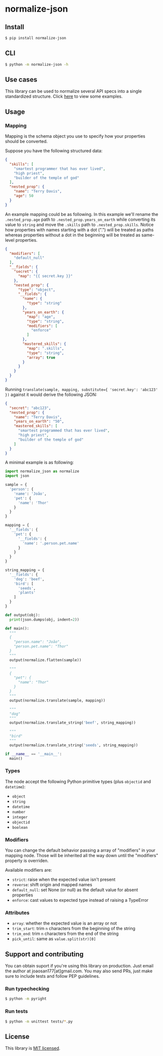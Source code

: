 # normalize-json

## Install

```sh
$ pip install normalize-json
```

## CLI

```sh
$ python -m normalize-json -h
```

## Use cases

This library can be used to normalize several API specs into a single standardized structure.
Click [here](https://github.com/capsulbrasil/normalize-json/tree/master/examples) to view some examples.

## Usage

### Mapping

Mapping is the schema object you use to specify how your properties should be converted.

Suppose you have the following structured data:

```json
{
  "skills": [
    "smartest programmer that has ever lived",
    "high priest",
    "builder of the temple of god"
  ],
  "nested_prop": {
    "name": "Terry Davis",
    "age": 50
  }
}
```

An example mapping could be as following. In this example we'll rename the `.nested_prop.age` path to `.nested_prop.years_on_earth` while converting its value to `string` and move the `.skills` path to `.nested_prop.skills`. Notice how properties with names starting with a dot (".") will be treated as paths whereas properties without a dot in the beginning will be treated as same-level properties.

```json
{
  "modifiers": [
    "default_null"
  ],
  "__fields": {
    "secret": {
      "map": "{{ secret.key }}"
    },
    "nested_prop": {
      "type": "object",
      "__fields": {
        "name": {
          "type": "string"
        },
        "years_on_earth": {
          "map": "age",
          "type": "string",
          "modifiers": [
            "enforce"
          ]
        },
        "mastered_skills": {
          "map": ".skills",
          "type": "string",
          "array": true
        }
      }
    }
  }
}
```

Running `translate(sample, mapping, substitute={ 'secret.key': 'abc123' })` against it would derive the following JSON:

```json
{
  "secret": "abc123",
  "nested_prop": {
    "name": "Terry Davis",
    "years_on_earth": "50",
    "mastered_skills": [
      "smartest programmed that has ever lived",
      "high priest",
      "builder of the temple of god"
    ]
  }
}
```

A minimal example is as following:

```python
import normalize_json as normalize
import json

sample = {
  'person': {
    'name': 'João',
    'pet': {
      'name': 'Thor'
    }
  }
}

mapping = {
  '__fields': {
    'pet': {
      '__fields': {
        'name': '.person.pet.name'
      }
    }
  }
}

string_mapping = {
  '__fields': {
    'dog': 'beef',
    'bird': [
      'seeds',
      'plants'
    ]
  }
}

def output(obj):
  print(json.dumps(obj, indent=2))

def main():
  """
  {
    "person.name": "João",
    "person.pet.name": "Thor"
  }
  """
  output(normalize.flatten(sample))

  """
  {
    "pet": {
      "name": "Thor"
    }
  }
  """
  output(normalize.translate(sample, mapping))

  """
  "dog"
  """
  output(normalize.translate_string('beef', string_mapping))

  """
  "bird"
  """
  output(normalize.translate_string('seeds', string_mapping))

if __name__ == '__main__':
  main()
```

### Types

The node accept the following Python primitive types (plus `objectid` and `datetime`):

- `object`
- `string`
- `datetime`
- `number`
- `integer`
- `objectid`
- `boolean`

### Modifiers

You can change the default behavior passing a array of "modifiers" in your mapping node. Those will be inherited all the way down until the "modifiers" property is overriden.

Available modifiers are:

- `strict`: raise when the expected value isn't present
- `reverse`: shift origin and mapped names
- `default_null`: set None (or null) as the default value for absent properties
- `enforce`: cast values to expected type instead of raising a TypeError

### Attributes

- `array`: whether the expected value is an array or not
- `trim_start`: trim `n` characters from the beginning of the string
- `trim_end`: trim `n` characters from the end of the string
- `pick_until`: same as `value.split(str)[0]`

## Support and contributing

You can obtain suport if you're using this library on production. Just email the author at joaosan177[at]gmail.com. You may also send PRs, just make sure to include tests and follow PEP guidelines.

### Run typechecking

```sh
$ python -m pyright
```

### Run tests

```sh
$ python -m unittest tests/*.py
```


## License

This library is [MIT licensed](https://github.com/capsulbrasil/normalize-json/tree/master/LICENSE).
